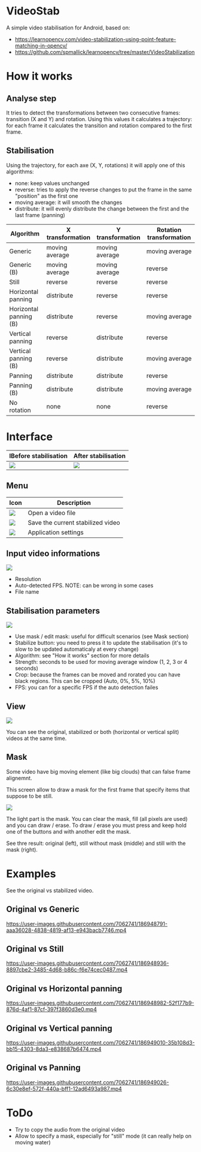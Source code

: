 # VideoStab

A simple video stabilisation for Android, based on:
* https://learnopencv.com/video-stabilization-using-point-feature-matching-in-opencv/
* https://github.com/spmallick/learnopencv/tree/master/VideoStabilization

# How it works

## Analyse step

It tries to detect the transformations between two consecutive frames: transition (X and Y) and rotation.
Using this values it calculates a trajectory: for each frame it calculates the transition and rotation compared to the first frame.

## Stabilisation

Using the trajectory, for each axe (X, Y, rotations) it will apply one of this algorithms:
* none: keep values unchanged
* reverse: tries to apply the reverse changes to put the frame in the same "position" as the first one
* moving average: it will smooth the changes
* distribute: it will evenly distribute the change between the first and the last frame (panning)

Algorithm | X transformation | Y transformation | Rotation transformation
-- | -- | -- | --
Generic | moving average | moving average | moving average
Generic (B) | moving average | moving average | reverse
Still | reverse | reverse | reverse
Horizontal panning | distribute | reverse | reverse
Horizontal panning (B) | distribute | reverse | moving average
Vertical panning | reverse | distribute | reverse
Vertical panning (B) | reverse | distribute | moving average
Panning | distribute | distribute | reverse
Panning (B) | distribute | distribute | moving average
No rotation | none | none | reverse

# Interface
lBefore stabilisation | After stabilisation
--- | ---
![](screenshot/main_no_stab.jpg) | ![](screenshot/main_stab.jpg)

## Menu

Icon | Description
--- | ---
![](screenshot/menu_open.jpg) | Open a video file
![](screenshot/menu_save.jpg) | Save the current stabilized video
![](screenshot/menu_settings.jpg) | Application settings

## Input video informations

![](screenshot/input_video_info.jpg)
* Resolution
* Auto-detected FPS. NOTE: can be wrong in some cases
* File name

## Stabilisation parameters

![](screenshot/stabilisation.jpg)

* Use mask / edit mask: useful for difficult scenarios (see Mask section)
* Stabilize button: you need to press it to update the stabilisation (it's to slow to be updated automaticaly at every change)
* Algorithm: see "How it works" section for more details
* Strength: seconds to be used for moving average window (1, 2, 3 or 4 seconds)
* Crop: because the frames can be moved and rorated you can have black regions. This can be cropped (Auto, 0%, 5%, 10%)
* FPS: you can for a specific FPS if the auto detection failes

## View

![](screenshot/view.jpg)

You can see the original, stabilized or both (horizontal or vertical split) videos at the same time.

## Mask

Some video have big moving element (like big clouds) that can false frame alignemnt.

This screen allow to draw a mask for the first frame that specify items that suppose to be still.

![](screenshot/edit_mask_small.jpg)

The light part is the mask.
You can clear the mask, fill (all pixels are used) and you can draw / erase.
To draw / erase you must press and keep hold one of the buttons and with another edit the mask.

See thre result: original (left), still without mask (middle) and still with the mask (right).

# Examples


See the original vs stabilized video.

## Original vs Generic
https://user-images.githubusercontent.com/7062741/186948791-aaa36028-4838-4819-af13-e943bacb7746.mp4

## Original vs Still
https://user-images.githubusercontent.com/7062741/186948936-8897cbe2-3485-4d68-b86c-f6e74cec0487.mp4

## Original vs Horizontal panning
https://user-images.githubusercontent.com/7062741/186948982-52f177b9-876d-4af1-87cf-397f3860d3e0.mp4

## Original vs Vertical panning
https://user-images.githubusercontent.com/7062741/186949010-35b108d3-bb15-4303-8da3-e838687b6474.mp4

## Original vs Panning
https://user-images.githubusercontent.com/7062741/186949026-6c30e8ef-572f-440a-bff1-12ad6493a987.mp4

# ToDo

* Try to copy the audio from the original video
* Allow to specify a mask, especially for "still" mode (it can really help on moving water)
